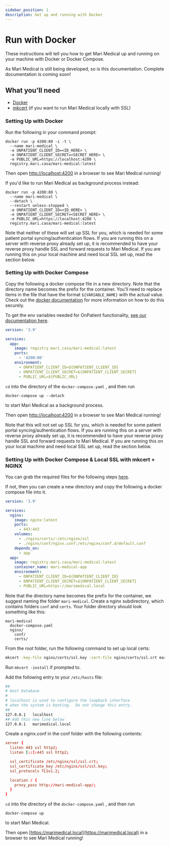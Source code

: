 ```yaml
---
sidebar_position: 1
description: Get up and running with Docker
---
```


# Run with Docker

These instructions will tell you how to get Mari Medical up and running on your machine with Docker or Docker Compose.

As Mari Medical is still being developed, so is this documentation. Complete documentation is coming soon!

## What you'll need

- [Docker](https://docs.docker.com/get-docker/)
- [mkcert](https://github.com/FiloSottile/mkcert#installation) (if you want to run Mari Medical locally with SSL)

### Setting Up with Docker

Run the following in your command prompt:

```
docker run -p 4200:80 -i -t \
  --name mari-medical \
  -e ONPATIENT_CLIENT_ID=<ID_HERE> \
  -e ONPATIENT_CLIENT_SECRET=<SECRET_HERE> \
  -e PUBLIC_URL=https://localhost:4200 \
  registry.mari.casa/mari-medical:latest
```

Then open [http://localhost:4200](http://localhost:4200) in a browser to see Mari Medical running!

If you'd like to run Mari Medical as background process instead:

```
docker run -p 4200:80 \
  --name mari-medical \
  --detach \
  --restart unless-stopped \
  -e ONPATIENT_CLIENT_ID=<ID_HERE> \
  -e ONPATIENT_CLIENT_SECRET=<SECRET_HERE> \
  -e PUBLIC_URL=https://localhost:4200 \
  registry.mari.casa/mari-medical:latest
```

Note that neither of these will set up SSL for you, which is needed for some patient portal syncing/authentication flows. If you are running this on a server with reverse proxy already set up, it is recommended to have your reverse proxy handle SSL and forward requests to Mari Medical. If you are running this on your local machine and need local SSL set up, read the section below.

### Setting Up with Docker Compose

Copy the following a docker compose file in a new directory. Note that the directory name becomes the prefix for the container. You'll need to replace items in the file that have the format `${VARIABLE_NAME}` with the actual value. Check out the [docker documentation](https://docs.docker.com/compose/environment-variables/#substitute-environment-variables-in-compose-files) for more information on how to do this securely.

To get the env variables needed for OnPatient functionality, [see our documentation here](./onpatient-setup).

```yaml title="docker-compose.yaml"
version: '3.9'

services:
  app:
    image: registry.mari.casa/mari-medical:latest
    ports:
      - '4200:80'
    environment:
      - ONPATIENT_CLIENT_ID=${ONPATIENT_CLIENT_ID}
      - ONPATIENT_CLIENT_SECRET=${ONPATIENT_CLIENT_SECRET}
      - PUBLIC_URL=${PUBLIC_URL}
```

`cd` into the directory of the `docker-compose.yaml` , and then run

`docker-compose up --detach`

to start Mari Medical as a background process.

Then open [http://localhost:4200](http://localhost:4200) in a browser to see Mari Medical running!

Note that this will not set up SSL for you, which is needed for some patient portal syncing/authentication flows. If you are running this on a server with reverse proxy already set up, it is recommended to have your reverse proxy handle SSL and forward requests to Mari Medical. If you are running this on your local machine and need local SSL set up, read the section below.

### Setting Up with Docker Compose & Local SSL with mkcert + NGINX

You can grab the required files for the following steps [here](https://github.com/cfu288/mari-medical/tree/main/examples/mari-medical-docker-compose-nginx-ssl).

If not, then you can create a new directory and copy the following a docker compose file into it.

```yaml title="mari-medical/docker-compose.yaml"
version: '3.9'

services:
  nginx:
    image: nginx:latest
    ports:
      - 443:443
    volumes:
      - ./nginx/certs/:/etc/nginx/ssl
      - ./nginx/conf/nginx.conf:/etc/nginx/conf.d/default.conf
    depends_on:
      - app
  app:
    image: registry.mari.casa/mari-medical:latest
    container_name: mari-medical-app
    environment:
      - ONPATIENT_CLIENT_ID=${ONPATIENT_CLIENT_ID}
      - ONPATIENT_CLIENT_SECRET=${ONPATIENT_CLIENT_SECRET}
      - PUBLIC_URL=https://marimedical.local
```

Note that the directory name becomes the prefix for the container, we suggest naming the folder `mari-medical`. Create a nginx subdirectory, which contains folders `conf` and `certs`. Your folder directory should look something like this:

```
mari-medical
  docker-compose.yaml
  nginx/
    conf/
    certs/
```

From the root folder, run the following command to set up local certs:

```bash
mkcert -key-file nginx/certs/ssl.key -cert-file nginx/certs/ssl.crt marimedical.local
```

Run `mkcert -install` if prompted to.

Add the following entry to your `/etc/hosts` file:

```bash title="/etc/hosts"
##
# Host Database
#
# localhost is used to configure the loopback interface
# when the system is booting.  Do not change this entry.
##
127.0.0.1	localhost
## Add this new line below
127.0.0.1	marimedical.local
```

Create a nginx.conf in the conf folder with the following contents:

```conf title="mari-medical/nginx/conf/nginx.conf"
server {
  listen 443 ssl http2;
  listen [::]:443 ssl http2;

  ssl_certificate /etc/nginx/ssl/ssl.crt;
  ssl_certificate_key /etc/nginx/ssl/ssl.key;
  ssl_protocols TLSv1.2;

  location / {
    proxy_pass http://mari-medical-app/;
  }
}
```

`cd` into the directory of the `docker-compose.yaml` , and then run

`docker-compose up`

to start Mari Medical.

Then open [https://marimedical.local](https://marimedical.local) in a browser to see Mari Medical running!
